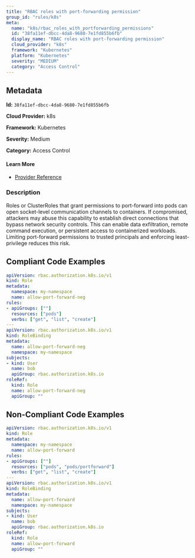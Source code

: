 ```yaml
---
title: "RBAC roles with port-forwarding permission"
group_id: "rules/k8s"
meta:
  name: "k8s/rbac_roles_with_portforwarding_permissions"
  id: "38fa11ef-dbcc-4da8-9680-7e1fd855b6fb"
  display_name: "RBAC roles with port-forwarding permission"
  cloud_provider: "k8s"
  framework: "Kubernetes"
  platform: "Kubernetes"
  severity: "MEDIUM"
  category: "Access Control"
---
```

## Metadata

**Id:** `38fa11ef-dbcc-4da8-9680-7e1fd855b6fb`

**Cloud Provider:** k8s

**Framework:** Kubernetes

**Severity:** Medium

**Category:** Access Control

#### Learn More

 - [Provider Reference](https://kubernetes.io/docs/reference/access-authn-authz/rbac/)

### Description

 Roles or ClusterRoles that grant permissions to port-forward into pods can open socket-level communication channels to containers. If compromised, attackers may abuse this capability to establish direct connections that bypass network security controls. This can enable data exfiltration, remote command execution, or persistent access to containerized workloads. Limiting port-forward permissions to trusted principals and enforcing least-privilege reduces this risk.


## Compliant Code Examples
```yaml
apiVersion: rbac.authorization.k8s.io/v1
kind: Role
metadata:
  namespace: my-namespace
  name: allow-port-forward-neg
rules:
- apiGroups: [""]
  resources: ["pods"]
  verbs: ["get", "list", "create"]
---
apiVersion: rbac.authorization.k8s.io/v1
kind: RoleBinding
metadata:
  name: allow-port-forward-neg
  namespace: my-namespace
subjects:
- kind: User
  name: bob
  apiGroup: rbac.authorization.k8s.io
roleRef:
  kind: Role
  name: allow-port-forward-neg
  apiGroup: ""
```
## Non-Compliant Code Examples
```yaml
apiVersion: rbac.authorization.k8s.io/v1
kind: Role
metadata:
  namespace: my-namespace
  name: allow-port-forward
rules:
- apiGroups: [""]
  resources: ["pods", "pods/portforward"]
  verbs: ["get", "list", "create"]
---
apiVersion: rbac.authorization.k8s.io/v1
kind: RoleBinding
metadata:
  name: allow-port-forward
  namespace: my-namespace
subjects:
- kind: User
  name: bob
  apiGroup: rbac.authorization.k8s.io
roleRef:
  kind: Role
  name: allow-port-forward
  apiGroup: ""
```